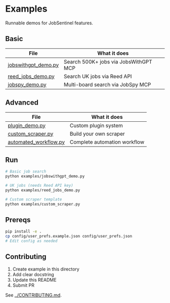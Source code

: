 # Examples

Runnable demos for JobSentinel features.

## Basic

| File | What it does |
|------|--------------|
| [jobswithgpt_demo.py](jobswithgpt_demo.py) | Search 500K+ jobs via JobsWithGPT MCP |
| [reed_jobs_demo.py](reed_jobs_demo.py) | Search UK jobs via Reed API |
| [jobspy_demo.py](jobspy_demo.py) | Multi-board search via JobSpy MCP |

## Advanced

| File | What it does |
|------|--------------|
| [plugin_demo.py](plugin_demo.py) | Custom plugin system |
| [custom_scraper.py](custom_scraper.py) | Build your own scraper |
| [automated_workflow.py](automated_workflow.py) | Complete automation workflow |

## Run

```bash
# Basic job search
python examples/jobswithgpt_demo.py

# UK jobs (needs Reed API key)
python examples/reed_jobs_demo.py

# Custom scraper template
python examples/custom_scraper.py
```

## Prereqs

```bash
pip install -e .
cp config/user_prefs.example.json config/user_prefs.json
# Edit config as needed
```

## Contributing

1. Create example in this directory
2. Add clear docstring
3. Update this README
4. Submit PR

See [../CONTRIBUTING.md](../CONTRIBUTING.md).
